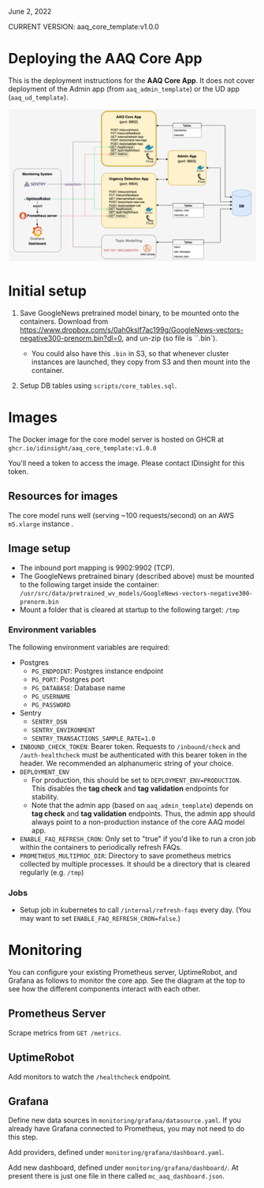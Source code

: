 June 2, 2022

CURRENT VERSION: aaq_core_template:v1.0.0
# Deploying the AAQ Core App

This is the deployment instructions for the **AAQ Core App**. It does not cover deployment of the Admin app (from `aaq_admin_template`) or the UD app (`aaq_ud_template`).

![image](images/app_template-Architecture_core.png)

# Initial setup

1. Save GoogleNews pretrained model binary, to be mounted onto the containers. Download from https://www.dropbox.com/s/0ah0kslf7ac199g/GoogleNews-vectors-negative300-prenorm.bin?dl=0, and un-zip (so file is ``.bin`).
    - You could also have this `.bin` in S3, so that whenever cluster instances are launched, they copy from S3 and then mount into the container.

2. Setup DB tables using `scripts/core_tables.sql`.

# Images

The Docker image for the core model server is hosted on GHCR at
`ghcr.io/idinsight/aaq_core_template:v1.0.0`

You'll need a token to access the image. Please contact IDinsight for this token.

## Resources for images

The core model runs well (serving ~100 requests/second) on an AWS `m5.xlarge` instance .

## Image setup

* The inbound port mapping is 9902:9902 (TCP).
* The GoogleNews pretrained binary (described above) must be mounted to the following target inside the container: `/usr/src/data/pretrained_wv_models/GoogleNews-vectors-negative300-prenorm.bin`
* Mount a folder that is cleared at startup to the following target: `/tmp`

### Environment variables
The following environment variables are required:
- Postgres
  - `PG_ENDPOINT`: Postgres instance endpoint
  - `PG_PORT`: Postgres port
  - `PG_DATABASE`: Database name
  - `PG_USERNAME`
  - `PG_PASSWORD`
- Sentry
  - `SENTRY_DSN`
  - `SENTRY_ENVIRONMENT`
  - `SENTRY_TRANSACTIONS_SAMPLE_RATE=1.0`
- `INBOUND_CHECK_TOKEN`: Bearer token. Requests to `/inbound/check` and `/auth-healthcheck` must be authenticated with this bearer token in the header. We recommended an alphanumeric string of your choice.
- `DEPLOYMENT_ENV`
    - For production, this should be set to `DEPLOYMENT_ENV=PRODUCTION`. This disables the **tag check** and **tag validation** endpoints for stability.
    - Note that the admin app (based on `aaq_admin_template`) depends on **tag check** and **tag validation** endpoints. Thus, the admin app should always point to a non-production instance of the core AAQ model app.
- `ENABLE_FAQ_REFRESH_CRON`: Only set to "true" if you'd like to run a cron job within the containers to periodically refresh FAQs.
- `PROMETHEUS_MULTIPROC_DIR`: Directory to save prometheus metrics collected by multiple processes. It should be a directory that is cleared regularly (e.g. `/tmp`)

### Jobs

* Setup job in kubernetes to call `/internal/refresh-faqs` every day. (You may want to set `ENABLE_FAQ_REFRESH_CRON=false`.)

# Monitoring
You can configure your existing Prometheus server, UptimeRobot, and Grafana as follows to monitor the core app. See the diagram at the top to see how the different components interact with each other.

## Prometheus Server
Scrape metrics from `GET /metrics`.

## UptimeRobot
Add monitors to watch the `/healthcheck` endpoint.

## Grafana
Define new data sources in `monitoring/grafana/datasource.yaml`. If you already have Grafana connected to Prometheus, you may not need to do this step.

Add providers, defined under `monitoring/grafana/dashboard.yaml`.

Add new dashboard, defined under `monitoring/grafana/dashboard/`. At present there is just one file in there called `mc_aaq_dashboard.json`.
